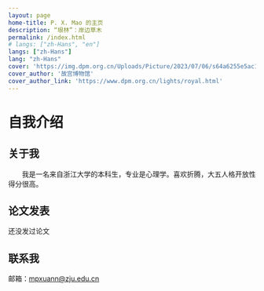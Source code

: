 ```yaml
---
layout: page
home-title: P. X. Mao 的主页
description: “垠林”：岸边草木
permalink: /index.html
# langs: ["zh-Hans", "en"]
langs: ["zh-Hans"]
lang: "zh-Hans"
cover: 'https://img.dpm.org.cn/Uploads/Picture/2023/07/06/s64a6255e5ac16.jpg'
cover_author: '故宫博物馆'
cover_author_link: 'https://www.dpm.org.cn/lights/royal.html'
---
```


# 自我介绍

## 关于我

&emsp;&emsp;我是一名来自浙江大学的本科生，专业是心理学。喜欢折腾，大五人格开放性得分很高。



## 论文发表

<!-- 1. 论文1 [[DOI]](https://doi.org) -->
还没发过论文

<!-- - 无序列表1无序列表1无序列表1无序列表1无序列表1无序列表1无序列表1无序列表1无序列表1无序列表1无序列表1无序列表1无序列表1
- 无序列表2 -->

## 联系我

邮箱：mpxuann@zju.edu.cn
